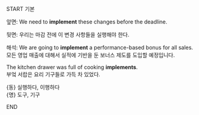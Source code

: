 START
기본

앞면:
We need to **implement** these changes before the deadline.

뒷면:
우리는 마감 전에 이 변경 사항들을 실행해야 한다.

해석:
We are going to **implement** a performance-based bonus for all sales. 
모든 영업 매출에 대해서 실적에 기반을 둔 보너스 제도를 도입할 예정입니다.

The kitchen drawer was full of cooking **implements**.  
부엌 서랍은 요리 기구들로 가득 차 있었다.

{동} 실행하다, 이행하다  
{명} 도구, 기구
<!--ID: 1745462244847-->
END